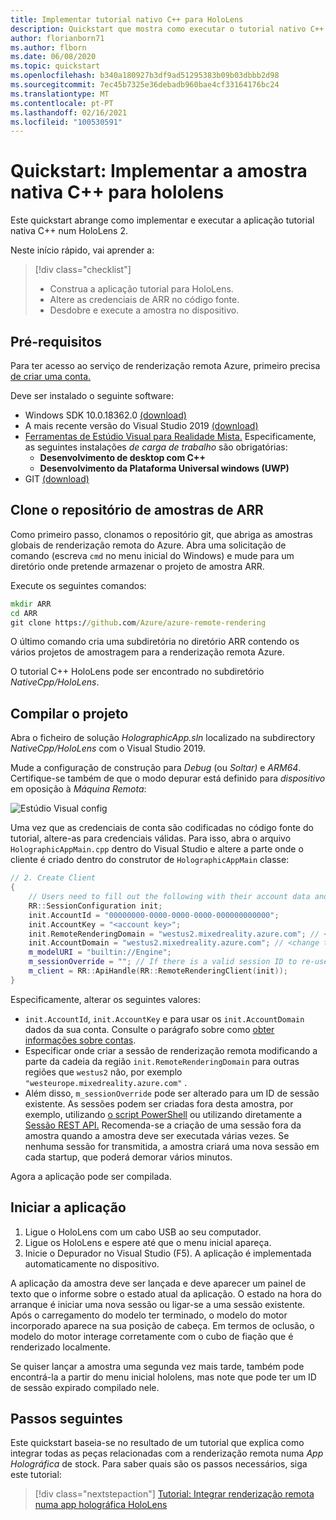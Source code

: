 ```yaml
---
title: Implementar tutorial nativo C++ para HoloLens
description: Quickstart que mostra como executar o tutorial nativo C++ em HoloLens
author: florianborn71
ms.author: flborn
ms.date: 06/08/2020
ms.topic: quickstart
ms.openlocfilehash: b340a180927b3df9ad51295383b09b03dbbb2d98
ms.sourcegitcommit: 7ec45b7325e36debadb960bae4cf33164176bc24
ms.translationtype: MT
ms.contentlocale: pt-PT
ms.lasthandoff: 02/16/2021
ms.locfileid: "100530591"
---
```

# <a name="quickstart-deploy-native-c-sample-to-hololens"></a>Quickstart: Implementar a amostra nativa C++ para hololens

Este quickstart abrange como implementar e executar a aplicação tutorial nativa C++ num HoloLens 2.

Neste início rápido, vai aprender a:

> [!div class="checklist"]
>
>* Construa a aplicação tutorial para HoloLens.
>* Altere as credenciais de ARR no código fonte.
>* Desdobre e execute a amostra no dispositivo.

## <a name="prerequisites"></a>Pré-requisitos

Para ter acesso ao serviço de renderização remota Azure, primeiro precisa [de criar uma conta.](../../../how-tos/create-an-account.md)

Deve ser instalado o seguinte software:

* Windows SDK 10.0.18362.0 [(download)](https://developer.microsoft.com/windows/downloads/windows-10-sdk)
* A mais recente versão do Visual Studio 2019 [(download)](https://visualstudio.microsoft.com/vs/older-downloads/)
* [Ferramentas de Estúdio Visual para Realidade Mista.](/windows/mixed-reality/install-the-tools) Especificamente, as seguintes instalações *de carga de trabalho* são obrigatórias:
  * **Desenvolvimento de desktop com C++**
  * **Desenvolvimento da Plataforma Universal windows (UWP)**
* GIT [(download)](https://git-scm.com/downloads)

## <a name="clone-the-arr-samples-repository"></a>Clone o repositório de amostras de ARR

Como primeiro passo, clonamos o repositório git, que abriga as amostras globais de renderização remota do Azure. Abra uma solicitação de comando (escreva `cmd` no menu inicial do Windows) e mude para um diretório onde pretende armazenar o projeto de amostra ARR.

Execute os seguintes comandos:

```cmd
mkdir ARR
cd ARR
git clone https://github.com/Azure/azure-remote-rendering
```

O último comando cria uma subdiretória no diretório ARR contendo os vários projetos de amostragem para a renderização remota Azure.

O tutorial C++ HoloLens pode ser encontrado no subdiretório *NativeCpp/HoloLens*.

## <a name="build-the-project"></a>Compilar o projeto

Abra o ficheiro de solução *HolographicApp.sln* localizado na subdirectory *NativeCpp/HoloLens* com o Visual Studio 2019.

Mude a configuração de construção para *Debug* (ou *Soltar)* e *ARM64*. Certifique-se também de que o modo depurar está definido para *dispositivo* em oposição à *Máquina Remota*:

![Estúdio Visual config](media/vs-config-native-cpp-tutorial.png)

Uma vez que as credenciais de conta são codificadas no código fonte do tutorial, altere-as para credenciais válidas. Para isso, abra o arquivo `HolographicAppMain.cpp` dentro do Visual Studio e altere a parte onde o cliente é criado dentro do construtor de `HolographicAppMain` classe:

```cpp
// 2. Create Client
{
    // Users need to fill out the following with their account data and model
    RR::SessionConfiguration init;
    init.AccountId = "00000000-0000-0000-0000-000000000000";
    init.AccountKey = "<account key>";
    init.RemoteRenderingDomain = "westus2.mixedreality.azure.com"; // <change to the region that the rendering session should be created in>
    init.AccountDomain = "westus2.mixedreality.azure.com"; // <change to the region the account was created in>
    m_modelURI = "builtin://Engine";
    m_sessionOverride = ""; // If there is a valid session ID to re-use, put it here. Otherwise a new one is created
    m_client = RR::ApiHandle(RR::RemoteRenderingClient(init));
}
```

Especificamente, alterar os seguintes valores:
* `init.AccountId`, `init.AccountKey` e para usar os `init.AccountDomain` dados da sua conta. Consulte o parágrafo sobre como [obter informações sobre contas](../../../how-tos/create-an-account.md#retrieve-the-account-information).
* Especificar onde criar a sessão de renderização remota modificando a parte da cadeia da região `init.RemoteRenderingDomain` para outras regiões que `westus2` não, por exemplo `"westeurope.mixedreality.azure.com"` .
* Além disso, `m_sessionOverride` pode ser alterado para um ID de sessão existente. As sessões podem ser criadas fora desta amostra, por exemplo, utilizando [o script PowerShell](../../../samples/powershell-example-scripts.md#script-renderingsessionps1) ou utilizando diretamente a [Sessão REST API.](../../../how-tos/session-rest-api.md)
Recomenda-se a criação de uma sessão fora da amostra quando a amostra deve ser executada várias vezes. Se nenhuma sessão for transmitida, a amostra criará uma nova sessão em cada startup, que poderá demorar vários minutos.

Agora a aplicação pode ser compilada.

## <a name="launch-the-application"></a>Iniciar a aplicação

1. Ligue o HoloLens com um cabo USB ao seu computador.
1. Ligue os HoloLens e espere até que o menu inicial apareça.
1. Inicie o Depurador no Visual Studio (F5). A aplicação é implementada automaticamente no dispositivo.

A aplicação da amostra deve ser lançada e deve aparecer um painel de texto que o informe sobre o estado atual da aplicação. O estado na hora do arranque é iniciar uma nova sessão ou ligar-se a uma sessão existente. Após o carregamento do modelo ter terminado, o modelo do motor incorporado aparece na sua posição de cabeça. Em termos de oclusão, o modelo do motor interage corretamente com o cubo de fiação que é renderizado localmente.

 Se quiser lançar a amostra uma segunda vez mais tarde, também pode encontrá-la a partir do menu inicial hololens, mas note que pode ter um ID de sessão expirado compilado nele.

## <a name="next-steps"></a>Passos seguintes

Este quickstart baseia-se no resultado de um tutorial que explica como integrar todas as peças relacionadas com a renderização remota numa *App Holográfica* de stock. Para saber quais são os passos necessários, siga este tutorial:

> [!div class="nextstepaction"]
> [Tutorial: Integrar renderização remota numa app holográfica HoloLens](../../../tutorials/native-cpp/hololens/integrate-remote-rendering-into-holographic-app.md)